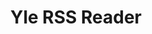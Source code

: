---
title: Yle RSS Reader
description: React Native app for reading Yle's regional RSS feeds
platform: [android]
github: https://github.com/Jankku/rn-rss-reader
logo: /yle-rss-reader.svg
screenshots: [./yle-rss-reader.png]
gradient: yle-rss-reader
tags: [JS, XML, Expo]
features:
  - Fetch local news by using your location
  - Built-in reader and alternatively WebView for reading articles
  - Save articles in local Realm database
  - Share article, or open it in browser
  - Light/dark themes
  - Unit and snapshot tests with Jest and Testing Library
---